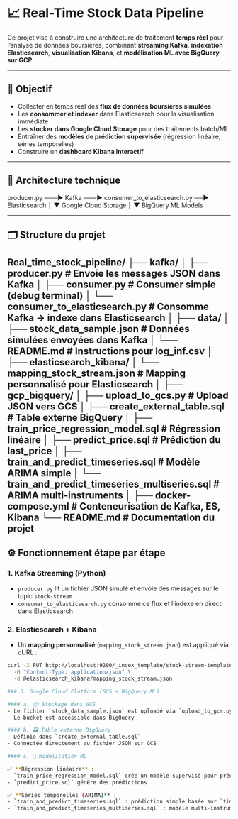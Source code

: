 # 📈 Real-Time Stock Data Pipeline 

Ce projet vise à construire une architecture de traitement **temps réel** pour l’analyse de données boursières, combinant **streaming Kafka**, **indexation Elasticsearch**, **visualisation Kibana**, et **modélisation ML avec BigQuery sur GCP**.

---

## 🎯 Objectif

- Collecter en temps réel des **flux de données boursières simulées**
- Les **consommer et indexer** dans Elasticsearch pour la visualisation immédiate
- Les **stocker dans Google Cloud Storage** pour des traitements batch/ML
- Entraîner des **modèles de prédiction supervisée** (régression linéaire, séries temporelles)
- Construire un **dashboard Kibana interactif**

---

## 🧱 Architecture technique
producer.py ───▶ Kafka ───▶ consumer_to_elasticsearch.py ──▶ Elasticsearch
│
▼
Google Cloud Storage
│
▼
BigQuery ML Models

---

## 🗂 Structure du projet

Real_time_stock_pipeline/
├── kafka/
│   ├── producer.py                    # Envoie les messages JSON dans Kafka
│   ├── consumer.py                    # Consumer simple (debug terminal)
│   └── consumer_to_elasticsearch.py   # Consomme Kafka → indexe dans Elasticsearch
│
├── data/
│   ├── stock_data_sample.json         # Données simulées envoyées dans Kafka
│   └── README.md                      # Instructions pour log_inf.csv
│
├── elasticsearch_kibana/
│   └── mapping_stock_stream.json      # Mapping personnalisé pour Elasticsearch
│
├── gcp_bigquery/
│   ├── upload_to_gcs.py                            # Upload JSON vers GCS
│   ├── create_external_table.sql                   # Table externe BigQuery
│   ├── train_price_regression_model.sql            # Régression linéaire
│   ├── predict_price.sql                           # Prédiction du last_price
│   ├── train_and_predict_timeseries.sql            # Modèle ARIMA simple
│   └── train_and_predict_timeseries_multiseries.sql # ARIMA multi-instruments
│
├── docker-compose.yml                # Conteneurisation de Kafka, ES, Kibana
└── README.md                         # Documentation du projet
---

## ⚙️ Fonctionnement étape par étape

### 1. Kafka Streaming (Python)

- `producer.py` lit un fichier JSON simulé et envoie des messages sur le topic `stock-stream`
- `consumer_to_elasticsearch.py` consomme ce flux et l’indexe en direct dans Elasticsearch

### 2. Elasticsearch + Kibana

- Un **mapping personnalisé** (`mapping_stock_stream.json`) est appliqué via cURL :

```bash
curl -X PUT http://localhost:9200/_index_template/stock-stream-template \
  -H "Content-Type: application/json" \
  -d @elasticsearch_kibana/mapping_stock_stream.json 

### 3. Google Cloud Platform (GCS + BigQuery ML)

#### a. 📦 Stockage dans GCS
- Le fichier `stock_data_sample.json` est uploadé via `upload_to_gcs.py`
- Le bucket est accessible dans BigQuery

#### b. 🗃 Table externe BigQuery
- Définie dans `create_external_table.sql`
- Connectée directement au fichier JSON sur GCS

#### c. 🧠 Modélisation ML

✅ **Régression linéaire** :
- `train_price_regression_model.sql` crée un modèle supervisé pour prédire `last_price`
- `predict_price.sql` génère des prédictions

✅ **Séries temporelles (ARIMA)** :
- `train_and_predict_timeseries.sql` : prédiction simple basée sur `timestamp`
- `train_and_predict_timeseries_multiseries.sql` : modèle multi-instruments (via `instrument_token`)

